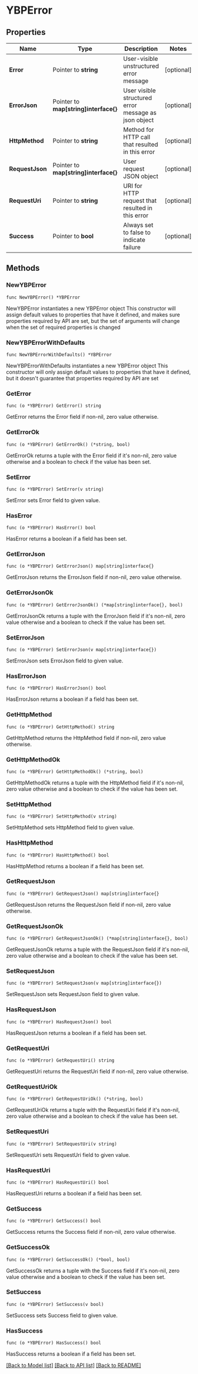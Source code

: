 # YBPError

## Properties

Name | Type | Description | Notes
------------ | ------------- | ------------- | -------------
**Error** | Pointer to **string** | User-visible unstructured error message | [optional] 
**ErrorJson** | Pointer to **map[string]interface{}** | User visible structured error message as json object | [optional] 
**HttpMethod** | Pointer to **string** | Method for HTTP call that resulted in this error | [optional] 
**RequestJson** | Pointer to **map[string]interface{}** | User request JSON object | [optional] 
**RequestUri** | Pointer to **string** | URI for HTTP request that resulted in this error | [optional] 
**Success** | Pointer to **bool** | Always set to false to indicate failure | [optional] 

## Methods

### NewYBPError

`func NewYBPError() *YBPError`

NewYBPError instantiates a new YBPError object
This constructor will assign default values to properties that have it defined,
and makes sure properties required by API are set, but the set of arguments
will change when the set of required properties is changed

### NewYBPErrorWithDefaults

`func NewYBPErrorWithDefaults() *YBPError`

NewYBPErrorWithDefaults instantiates a new YBPError object
This constructor will only assign default values to properties that have it defined,
but it doesn't guarantee that properties required by API are set

### GetError

`func (o *YBPError) GetError() string`

GetError returns the Error field if non-nil, zero value otherwise.

### GetErrorOk

`func (o *YBPError) GetErrorOk() (*string, bool)`

GetErrorOk returns a tuple with the Error field if it's non-nil, zero value otherwise
and a boolean to check if the value has been set.

### SetError

`func (o *YBPError) SetError(v string)`

SetError sets Error field to given value.

### HasError

`func (o *YBPError) HasError() bool`

HasError returns a boolean if a field has been set.

### GetErrorJson

`func (o *YBPError) GetErrorJson() map[string]interface{}`

GetErrorJson returns the ErrorJson field if non-nil, zero value otherwise.

### GetErrorJsonOk

`func (o *YBPError) GetErrorJsonOk() (*map[string]interface{}, bool)`

GetErrorJsonOk returns a tuple with the ErrorJson field if it's non-nil, zero value otherwise
and a boolean to check if the value has been set.

### SetErrorJson

`func (o *YBPError) SetErrorJson(v map[string]interface{})`

SetErrorJson sets ErrorJson field to given value.

### HasErrorJson

`func (o *YBPError) HasErrorJson() bool`

HasErrorJson returns a boolean if a field has been set.

### GetHttpMethod

`func (o *YBPError) GetHttpMethod() string`

GetHttpMethod returns the HttpMethod field if non-nil, zero value otherwise.

### GetHttpMethodOk

`func (o *YBPError) GetHttpMethodOk() (*string, bool)`

GetHttpMethodOk returns a tuple with the HttpMethod field if it's non-nil, zero value otherwise
and a boolean to check if the value has been set.

### SetHttpMethod

`func (o *YBPError) SetHttpMethod(v string)`

SetHttpMethod sets HttpMethod field to given value.

### HasHttpMethod

`func (o *YBPError) HasHttpMethod() bool`

HasHttpMethod returns a boolean if a field has been set.

### GetRequestJson

`func (o *YBPError) GetRequestJson() map[string]interface{}`

GetRequestJson returns the RequestJson field if non-nil, zero value otherwise.

### GetRequestJsonOk

`func (o *YBPError) GetRequestJsonOk() (*map[string]interface{}, bool)`

GetRequestJsonOk returns a tuple with the RequestJson field if it's non-nil, zero value otherwise
and a boolean to check if the value has been set.

### SetRequestJson

`func (o *YBPError) SetRequestJson(v map[string]interface{})`

SetRequestJson sets RequestJson field to given value.

### HasRequestJson

`func (o *YBPError) HasRequestJson() bool`

HasRequestJson returns a boolean if a field has been set.

### GetRequestUri

`func (o *YBPError) GetRequestUri() string`

GetRequestUri returns the RequestUri field if non-nil, zero value otherwise.

### GetRequestUriOk

`func (o *YBPError) GetRequestUriOk() (*string, bool)`

GetRequestUriOk returns a tuple with the RequestUri field if it's non-nil, zero value otherwise
and a boolean to check if the value has been set.

### SetRequestUri

`func (o *YBPError) SetRequestUri(v string)`

SetRequestUri sets RequestUri field to given value.

### HasRequestUri

`func (o *YBPError) HasRequestUri() bool`

HasRequestUri returns a boolean if a field has been set.

### GetSuccess

`func (o *YBPError) GetSuccess() bool`

GetSuccess returns the Success field if non-nil, zero value otherwise.

### GetSuccessOk

`func (o *YBPError) GetSuccessOk() (*bool, bool)`

GetSuccessOk returns a tuple with the Success field if it's non-nil, zero value otherwise
and a boolean to check if the value has been set.

### SetSuccess

`func (o *YBPError) SetSuccess(v bool)`

SetSuccess sets Success field to given value.

### HasSuccess

`func (o *YBPError) HasSuccess() bool`

HasSuccess returns a boolean if a field has been set.


[[Back to Model list]](../README.md#documentation-for-models) [[Back to API list]](../README.md#documentation-for-api-endpoints) [[Back to README]](../README.md)


